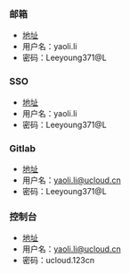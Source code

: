 ### 邮箱

* [地址](mail.ucloud.cn)
* 用户名：yaoli.li
* 密码：Leeyoung371@L


### SSO

* [地址](https://cas.ucloudadmin.com/cas/login)
* 用户名：yaoli.li
* 密码：Leeyoung371@L


### Gitlab

* [地址](https://git.ucloudadmin.com/)
* 用户名：yaoli.li@ucloud.cn
* 密码：Leeyoung371@L


### 控制台

* [地址](https://console.ucloud.cn/dashboard)
* 用户名：yaoli.li@ucloud.cn
* 密码：ucloud.123cn
